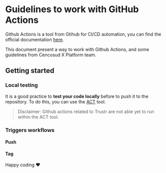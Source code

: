 # Guidelines to work with GitHub Actions

Github Actions is a tool from Gtihub for CI/CD automation, you can find the official documentation [here](https://docs.github.com/en/actions).

This document present a way to work with Github Actions, and some guidelines from Cencosud X Platform team.

## Getting started



### Local testing

It is a good practice to **test your code locally** before to push it to the repository. To do this, you can use the [ACT](https://github.com/nektos/act) tool.

> Disclaimer: Github actions related to Trustr are not able yet to run within the ACT tool.

### Triggers workflows

#### Push

#### Tag

Happy coding ❤️

